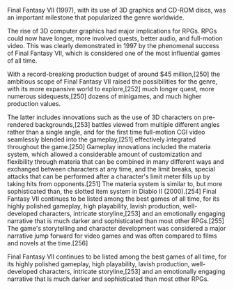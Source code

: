 Final Fantasy VII (1997), with its use of 3D graphics and CD-ROM discs, was an important milestone that popularized the genre worldwide.

The rise of 3D computer graphics had major implications for RPGs. RPGs could now have longer, more involved quests, better audio, and full-motion video. This was clearly demonstrated in 1997 by the phenomenal success of Final Fantasy VII, which is considered one of the most influential games of all time.

With a record-breaking production budget of around $45 million,[250] the ambitious scope of Final Fantasy VII raised the possibilities for the genre, with its more expansive world to explore,[252] much longer quest, more numerous sidequests,[250] dozens of minigames, and much higher production values.

The latter includes innovations such as the use of 3D characters on pre-rendered backgrounds,[253] battles viewed from multiple different angles rather than a single angle, and for the first time full-motion CGI video seamlessly blended into the gameplay,[251] effectively integrated throughout the game.[250] Gameplay innovations included the materia system, which allowed a considerable amount of customization and flexibility through materia that can be combined in many different ways and exchanged between characters at any time, and the limit breaks, special attacks that can be performed after a character's limit meter fills up by taking hits from opponents.[251] The materia system is similar to, but more sophisticated than, the slotted item system in Diablo II (2000).[254] Final Fantasy VII continues to be listed among the best games of all time, for its highly polished gameplay, high playability, lavish production, well-developed characters, intricate storyline,[253] and an emotionally engaging narrative that is much darker and sophisticated than most other RPGs.[255] The game's storytelling and character development was considered a major narrative jump forward for video games and was often compared to films and novels at the time.[256]

Final Fantasy VII continues to be listed among the best games of all time, for its highly polished gameplay, high playability, lavish production, well-developed characters, intricate storyline,[253] and an emotionally engaging narrative that is much darker and sophisticated than most other RPGs.
